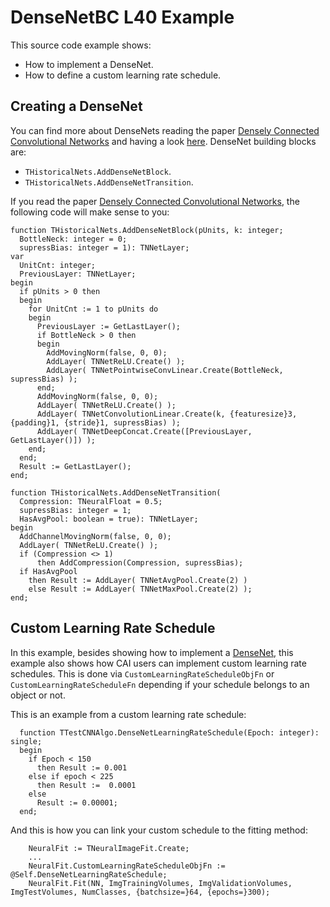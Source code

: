 # DenseNetBC L40 Example
This source code example shows:
* How to implement a DenseNet.
* How to define a custom learning rate schedule.

## Creating a DenseNet
You can find more about DenseNets reading the paper [Densely Connected Convolutional Networks](https://arxiv.org/abs/1608.06993) and
having a look [here](https://towardsdatascience.com/review-densenet-image-classification-b6631a8ef803).
DenseNet building blocks are:
* `THistoricalNets.AddDenseNetBlock`.
* `THistoricalNets.AddDenseNetTransition`.

If you read the paper [Densely Connected Convolutional Networks](https://arxiv.org/abs/1608.06993), the following code will make sense
to you:
```
function THistoricalNets.AddDenseNetBlock(pUnits, k: integer;
  BottleNeck: integer = 0;
  supressBias: integer = 1): TNNetLayer;
var
  UnitCnt: integer;
  PreviousLayer: TNNetLayer;
begin
  if pUnits > 0 then
  begin
    for UnitCnt := 1 to pUnits do
    begin
      PreviousLayer := GetLastLayer();
      if BottleNeck > 0 then
      begin
        AddMovingNorm(false, 0, 0);
        AddLayer( TNNetReLU.Create() );
        AddLayer( TNNetPointwiseConvLinear.Create(BottleNeck, supressBias) );
      end;
      AddMovingNorm(false, 0, 0);
      AddLayer( TNNetReLU.Create() );
      AddLayer( TNNetConvolutionLinear.Create(k, {featuresize}3, {padding}1, {stride}1, supressBias) );
      AddLayer( TNNetDeepConcat.Create([PreviousLayer, GetLastLayer()]) );
    end;
  end;
  Result := GetLastLayer();
end;

function THistoricalNets.AddDenseNetTransition(
  Compression: TNeuralFloat = 0.5;
  supressBias: integer = 1;
  HasAvgPool: boolean = true): TNNetLayer;
begin
  AddChannelMovingNorm(false, 0, 0);
  AddLayer( TNNetReLU.Create() );
  if (Compression <> 1)
      then AddCompression(Compression, supressBias);
  if HasAvgPool
    then Result := AddLayer( TNNetAvgPool.Create(2) )
    else Result := AddLayer( TNNetMaxPool.Create(2) );
end;
```

## Custom Learning Rate Schedule
In this example, besides showing how to implement a [DenseNet](https://github.com/liuzhuang13/DenseNet), 
this example also shows how CAI users can implement custom learning rate schedules. This is done via `CustomLearningRateScheduleObjFn` 
or `CustomLearningRateScheduleFn` depending if your schedule belongs to an object or not.

This is an example from a custom learning rate schedule:
```
  function TTestCNNAlgo.DenseNetLearningRateSchedule(Epoch: integer): single;
  begin
    if Epoch < 150
      then Result := 0.001
    else if epoch < 225
      then Result :=  0.0001
    else
      Result := 0.00001;
  end;
```

And this is how you can link your custom schedule to the fitting method:
```
    NeuralFit := TNeuralImageFit.Create;
    ...
    NeuralFit.CustomLearningRateScheduleObjFn := @Self.DenseNetLearningRateSchedule;
    NeuralFit.Fit(NN, ImgTrainingVolumes, ImgValidationVolumes, ImgTestVolumes, NumClasses, {batchsize=}64, {epochs=}300);
```
